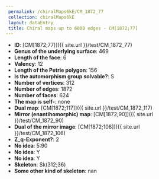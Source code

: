 ```yaml
--- 
 permalink: /chiralMaps6kE/CM_1872_77 
 collection: chiralMaps6kE
 layout: dataEntry
 title: Chiral maps up to 6000 edges - CM[1872;77]
---
```


- **ID**: [CM[1872;77]]({{ site.url }}/test/CM_1872_77)
- **Genus of the underlying surface**: 469
- **Length of the face**: 6
- **Valency**: 12
- **Length of the Petrie polygon**: 156
- **Is the automorphism group solvable?**: S
- **Number of vertices**: 312
- **Number of edges**: 1872
- **Number of faces**: 624
- **The map is self-**: none
- **Dual map**: [CM[1872;117]]({{ site.url }}/test/CM_1872_117)
- **Mirror (enantihomorphic) map**: [CM[1872;90]]({{ site.url }}/test/CM_1872_90)
- **Dual of the mirror image**: [CM[1872;106]]({{ site.url }}/test/CM_1872_106)
- **Z_q-Exponent?**: 2
- **No idea**:  5:90
- **No idea**: Y
- **No idea**: Y
- **Skeleton**: Sk(312;36)
- **Some other kind of skeleton**: nan
